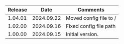 | Release | Date       | Comments               |
|---------|------------|------------------------|
| 1.04.01 | 2024.09.22 | Moved config file to / |
| 1.02.00 | 2024.09.16 | Fixed config file path |
| 1.00.00 | 2024.09.15 | Initial version.       |




